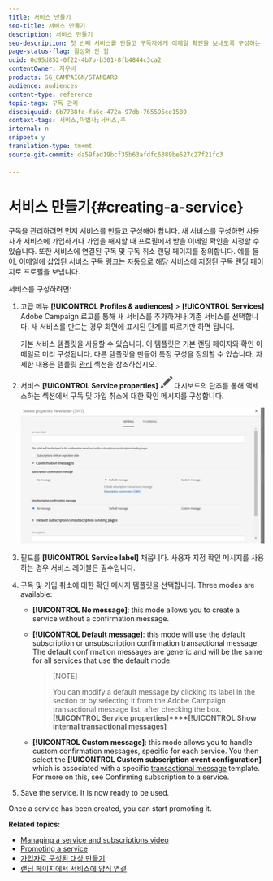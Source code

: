 ```yaml
---
title: 서비스 만들기
seo-title: 서비스 만들기
description: 서비스 만들기
seo-description: 첫 번째 서비스를 만들고 구독자에게 이메일 확인을 보내도록 구성하는 방법을 알아봅니다.
page-status-flag: 활성화 안 함
uuid: 0d95d852-0f22-4b7b-b301-8fb4844c3ca2
contentOwner: 자우비
products: SG_CAMPAIGN/STANDARD
audience: audiences
content-type: reference
topic-tags: 구독 관리
discoiquuid: 6b7788fe-fa6c-472a-97db-765595ce1589
context-tags: 서비스,마법사;서비스,주
internal: n
snippet: y
translation-type: tm+mt
source-git-commit: da59fad19bcf35b63afdfc6389be527c27f21fc3

---
```



# 서비스 만들기{#creating-a-service}

구독을 관리하려면 먼저 서비스를 만들고 구성해야 합니다. 새 서비스를 구성하면 사용자가 서비스에 가입하거나 가입을 해지할 때 프로필에서 받을 이메일 확인을 지정할 수 있습니다. 또한 서비스에 연결된 구독 및 구독 취소 랜딩 페이지를 정의합니다. 예를 들어, 이메일에 삽입된 서비스 구독 링크는 자동으로 해당 서비스에 지정된 구독 랜딩 페이지로 프로필을 보냅니다.

서비스를 구성하려면:

1. 고급 메뉴 **[!UICONTROL Profiles & audiences]** &gt; **[!UICONTROL Services]** Adobe Campaign 로고를 통해 새 서비스를 추가하거나 기존 서비스를 선택합니다. 새 서비스를 만드는 경우 화면에 표시된 단계를 따르기만 하면 됩니다.

   기본 서비스 템플릿을 사용할 수 있습니다. 이 템플릿은 기본 랜딩 페이지와 확인 이메일로 미리 구성됩니다. 다른 템플릿을 만들어 특정 구성을 정의할 수 있습니다. 자세한 내용은 템플릿 [관리](../../start/using/about-templates.md) 섹션을 참조하십시오.

1. 서비스 **[!UICONTROL Service properties]** ![](assets/edit_darkgrey-24px.png) 대시보드의 단추를 통해 액세스하는 섹션에서 구독 및 가입 취소에 대한 확인 메시지를 구성합니다.

   ![](assets/lp_service_parameters.png)

1. 필드를 **[!UICONTROL Service label]** 채웁니다. 사용자 지정 확인 메시지를 사용하는 경우 서비스 레이블은 필수입니다.

1. 구독 및 가입 취소에 대한 확인 메시지 템플릿을 선택합니다. Three modes are available:

   * **[!UICONTROL No message]**: this mode allows you to create a service without a confirmation message.
   * **[!UICONTROL Default message]**: this mode will use the default subscription or unsubscription confirmation transactional message. The default confirmation messages are generic and will be the same for all services that use the default mode.

      >[NOTE]
      >
      >You can modify a default message by clicking its label in the  section or by selecting it from the Adobe Campaign transactional message list, after checking the  box.**[!UICONTROL Service properties]****[!UICONTROL Show internal transactional messages]**

   * **[!UICONTROL Custom message]**: this mode allows you to handle custom confirmation messages, specific for each service. You then select the **[!UICONTROL Custom subscription event configuration]** which is associated with a specific [transactional message](../../channels/using/about-transactional-messaging.md) template. For more on this, see Confirming subscription to a service.[](../../audiences/using/confirming-subscription-to-a-service.md)

1. Save the service. It is now ready to be used.

Once a service has been created, you can start promoting it.

**Related topics:**

* [Managing a service and subscriptions video](https://helpx.adobe.com/campaign/kt/acs/using/acs-services-and-subscriptions-feature-video-use.html)
* [Promoting a service](../../audiences/using/promoting-a-service.md)
* [가입자로 구성된 대상 만들기](../../audiences/using/creating-audiences.md#creating-list-audiences)
* [랜딩 페이지에서 서비스에 양식 연결](../../channels/using/designing-a-landing-page.md#linking-a-form-to-a-service)

